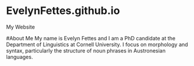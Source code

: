 # EvelynFettes.github.io
My Website

#About Me
My name is Evelyn Fettes and I am a PhD candidate at the Department of Linguistics at Cornell University.  I focus on morphology and syntax, particularly the structure of noun phrases in Austronesian languages.

